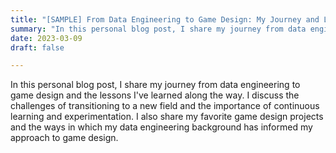```yaml
---
title: "[SAMPLE] From Data Engineering to Game Design: My Journey and Lessons Learned"
summary: "In this personal blog post, I share my journey from data engineering to game design and the lessons I've learned along the way. I discuss the challenges of transitioning to a new field and the importance of continuous learning and experimentation. I also share my favorite game design projects and the ways in which my data engineering background has informed my approach to game design."
date: 2023-03-09
draft: false

---
```


In this personal blog post, I share my journey from data engineering to game design and the lessons I've learned along the way. I discuss the challenges of transitioning to a new field and the importance of continuous learning and experimentation. I also share my favorite game design projects and the ways in which my data engineering background has informed my approach to game design.
